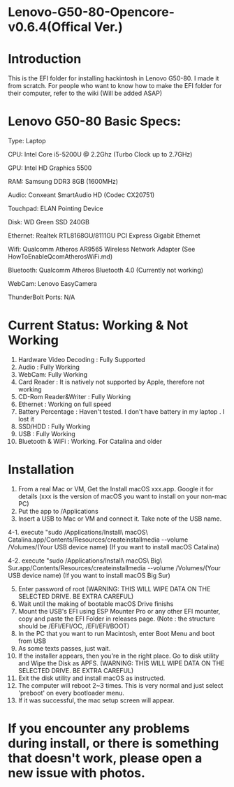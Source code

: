 # Lenovo-G50-80-Opencore-v0.6.4(Offical Ver.)
# Introduction
This is the EFI folder for installing hackintosh in Lenovo G50-80. I made it from scratch. For people who want to know how to make the EFI folder for their computer, refer to the wiki (Will be added ASAP)
# Lenovo G50-80 Basic Specs:
Type: Laptop

CPU: Intel Core i5-5200U @ 2.2Ghz (Turbo Clock up to 2.7GHz)

GPU: Intel HD Graphics 5500 

RAM: Samsung DDR3 8GB (1600MHz)

Audio: Conxeant SmartAudio HD (Codec CX20751)

Touchpad: ELAN Pointing Device

Disk: WD Green SSD 240GB

Ethernet: Realtek RTL8168GU/8111GU PCI Express Gigabit Ethernet

Wifi: Qualcomm Atheros AR9565 Wireless Network Adapter (See HowToEnableQcomAtherosWiFi.md)

Bluetooth: Qualcomm Atheros Bluetooth 4.0 (Currently not working)

WebCam: Lenovo EasyCamera

ThunderBolt Ports: N/A

# Current Status: Working & Not Working
1. Hardware Video Decoding : Fully Supported
2. Audio : Fully Working
3. WebCam: Fully Working
4. Card Reader : It is natively not supported by Apple, therefore not working
5. CD-Rom Reader&Writer : Fully Working
6. Ethernet : Working on full speed
7. Battery Percentage : Haven't tested. I don't have battery in my laptop
. I lost it
8. SSD/HDD : Fully Working
9. USB : Fully Working
10. Bluetooth & WiFi : Working. For Catalina and older
# Installation
1. From a real Mac or VM, Get the Install macOS xxx.app. Google it for details (xxx is the version of macOS you want to install on your non-mac PC)
2. Put the app to /Applications
3. Insert a USB to Mac or VM and connect it. Take note of the USB name. 

4-1. execute "sudo /Applications/Install\ macOS\ Catalina.app/Contents/Resources/createinstallmedia --volume /Volumes/(Your USB device name) (If you want to install macOS Catalina)

4-2. execute "sudo /Applications/Install\ macOS\ Big\ Sur.app/Contents/Resources/createinstallmedia --volume /Volumes/(Your USB device name) (If you want to install macOS Big Sur)

5. Enter password of root (WARNING: THIS WILL WIPE DATA ON THE SELECTED DRIVE. BE EXTRA CAREFUL)
6. Wait until the making of bootable macOS Drive finishs 
7. Mount the USB's EFI using ESP Mounter Pro or any other EFI mounter, copy and paste the EFI Folder in releases page. (Note : the structure should be /EFI/EFI/OC, /EFI/EFI/BOOT)
8. In the PC that you want to run Macintosh, enter Boot Menu and boot from USB
9. As some texts passes, just wait.
10. If the installer appears, then you're in the right place. Go to disk utility and Wipe the Disk as APFS. (WARNING: THIS WILL WIPE DATA ON THE SELECTED DRIVE. BE EXTRA CAREFUL)
11. Exit the disk utility and install macOS as instructed.
12. The computer will reboot 2~3 times. This is very normal and just select 'preboot' on every bootloader menu. 
13. If it was successful, the mac setup screen will appear. 


# If you encounter any problems during install, or there is something that doesn't work, please open a new issue with photos.
